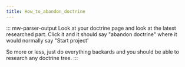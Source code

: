 ```yaml
---
title: How_to_abandon_doctrine
---
```

::: mw-parser-output
Look at your doctrine page and look at the latest researched part. Click
it and it should say \"abandon doctrine\" where it would normally say
\"Start project\'

So more or less, just do everything backards and you should be able to
research any doctrine tree.
:::
